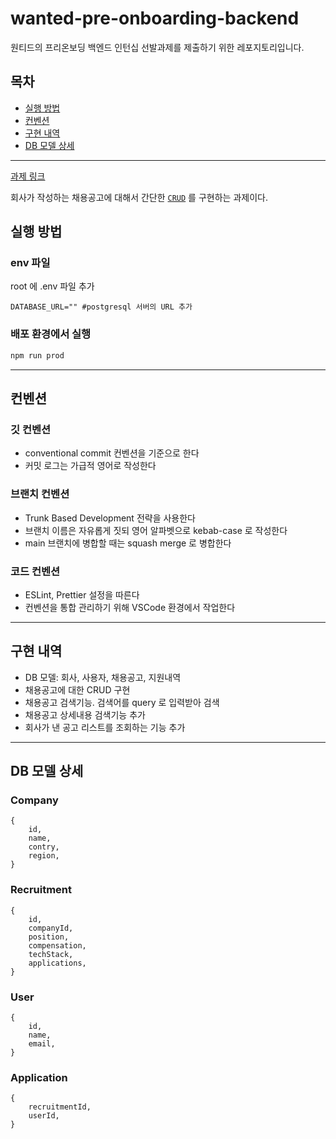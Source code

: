# wanted-pre-onboarding-backend
원티드의 프리온보딩 백엔드 인턴십 선발과제를 제출하기 위한 레포지토리입니다.

## 목차
- [실행 방법](#실행-방법)
- [컨벤션](#컨벤션)
- [구현 내역](#구현-내역)
- [DB 모델 상세](#db-모델-상세)

---

[과제 링크](https://bow-hair-db3.notion.site/1850bca26fda4e0ca1410df270c03409)

회사가 작성하는 채용공고에 대해서 간단한 [`CRUD`](https://ko.wikipedia.org/wiki/CRUD) 를 구현하는 과제이다.

## 실행 방법
### env 파일
root 에 .env 파일 추가
```text
DATABASE_URL="" #postgresql 서버의 URL 추가
```
### 배포 환경에서 실행
```bash
npm run prod
```

---

## 컨벤션
### 깃 컨벤션
- conventional commit 컨벤션을 기준으로 한다
- 커밋 로그는 가급적 영어로 작성한다

### 브랜치 컨벤션
- Trunk Based Development 전략을 사용한다
- 브랜치 이름은 자유롭게 짓되 영어 알파벳으로 kebab-case 로 작성한다
- main 브랜치에 병합할 때는 squash merge 로 병합한다

### 코드 컨벤션
- ESLint, Prettier 설정을 따른다
- 컨벤션을 통합 관리하기 위해 VSCode 환경에서 작업한다

---

## 구현 내역
- DB 모델: 회사, 사용자, 채용공고, 지원내역
- 채용공고에 대한 CRUD 구현
- 채용공고 검색기능. 검색어를 query 로 입력받아 검색
- 채용공고 상세내용 검색기능 추가
- 회사가 낸 공고 리스트를 조회하는 기능 추가

---

## DB 모델 상세
### Company
```object
{
    id,
    name,
    contry,
    region,
}
```
### Recruitment
```object
{
    id,
    companyId,
    position,
    compensation,
    techStack,
    applications,
}
```
### User
```object
{
    id,
    name,
    email,
}
```
### Application
```object
{
    recruitmentId,
    userId,
}
```

